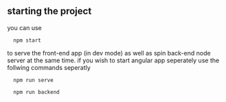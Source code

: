 ## starting the project

you can use

```shell
  npm start
```

to serve the front-end app (in dev mode) as well as spin back-end node server at the same time.
if you wish to start angular app seperately use the follwing commands seperatly

```shell
  npm run serve
```

```shell
  npm run backend
```
